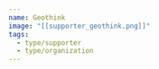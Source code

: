 ```yaml
---
name: Geothink
image: "[[supporter_geothink.png]]"
tags:
  - type/supporter
  - type/organization
---
```

